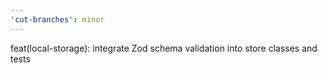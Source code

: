 ```yaml
---
'cut-branches': minor
---
```


feat(local-storage): integrate Zod schema validation into store classes and tests
